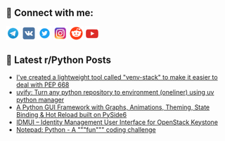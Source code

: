 ## 🔎 Connect with me:
[<img src="https://github.com/bullbesh/bullbesh/blob/main/images/Telegram.png" width="32" height="32" />](https://t.me/bullbesh)
[<img src="https://github.com/bullbesh/bullbesh/blob/main/images/VK.png" width="32" height="32" />](https://vk.com/bullbesh)
[<img src="https://github.com/bullbesh/bullbesh/blob/main/images/Twitter.png" width="32" height="32" />](https://twitter.com/bullbesh1)
[<img src="https://github.com/bullbesh/bullbesh/blob/main/images/Instagram.png" width="32" height="32" />](https://www.instagram.com/bullbesh)
[<img src="https://github.com/bullbesh/bullbesh/blob/main/images/Reddit.png" width="32" height="32" />](https://www.reddit.com/user/bullbesh)
[<img src="https://github.com/bullbesh/bullbesh/blob/main/images/YouTube.png" width="32" height="32" />](https://www.youtube.com/channel/UCtfjRs6uzgq5mfm8S06WTcg)

## 📕 Latest r/Python Posts
<!-- BLOG-POST-LIST:START -->
- [I&#39;ve created a lightweight tool called &quot;venv-stack&quot; to make it easier to deal with PEP 668](https://www.reddit.com/r/Python/comments/1mbj5ph/ive_created_a_lightweight_tool_called_venvstack/)
- [uvify: Turn any python repository to environment &lpar;oneliner&rpar; using uv python manager](https://www.reddit.com/r/Python/comments/1mbe67q/uvify_turn_any_python_repository_to_environment/)
- [A Python GUI Framework with Graphs, Animations, Theming, State Binding &amp; Hot Reload built on PySide6](https://www.reddit.com/r/Python/comments/1mbcs0a/a_python_gui_framework_with_graphs_animations/)
- [IDMUI – Identity Management User Interface for OpenStack Keystone](https://www.reddit.com/r/Python/comments/1mb9c2t/idmui_identity_management_user_interface_for/)
- [Notepad: Python - A &quot;&quot;&quot;fun&quot;&quot;&quot; coding challenge](https://www.reddit.com/r/Python/comments/1mb7bye/notepad_python_a_fun_coding_challenge/)
<!-- BLOG-POST-LIST:END -->
